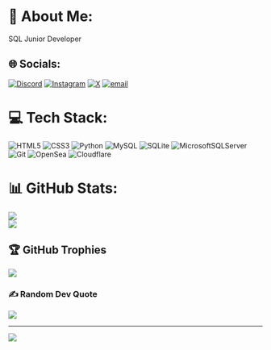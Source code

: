 # 💫 About Me:
SQL Junior Developer


## 🌐 Socials:
[![Discord](https://img.shields.io/badge/Discord-%237289DA.svg?logo=discord&logoColor=white)](https://discord.gg/xty) [![Instagram](https://img.shields.io/badge/Instagram-%23E4405F.svg?logo=Instagram&logoColor=white)](https://instagram.com/indenticator) [![X](https://img.shields.io/badge/X-black.svg?logo=X&logoColor=white)](https://x.com/indenticator) [![email](https://img.shields.io/badge/Email-D14836?logo=gmail&logoColor=white)](mailto:valentin@vrytni.site) 

# 💻 Tech Stack:
![HTML5](https://img.shields.io/badge/html5-%23E34F26.svg?style=for-the-badge&logo=html5&logoColor=white) ![CSS3](https://img.shields.io/badge/css3-%231572B6.svg?style=for-the-badge&logo=css3&logoColor=white) ![Python](https://img.shields.io/badge/python-3670A0?style=for-the-badge&logo=python&logoColor=ffdd54) ![MySQL](https://img.shields.io/badge/mysql-4479A1.svg?style=for-the-badge&logo=mysql&logoColor=white) ![SQLite](https://img.shields.io/badge/sqlite-%2307405e.svg?style=for-the-badge&logo=sqlite&logoColor=white) ![MicrosoftSQLServer](https://img.shields.io/badge/Microsoft%20SQL%20Server-CC2927?style=for-the-badge&logo=microsoft%20sql%20server&logoColor=white) ![Git](https://img.shields.io/badge/git-%23F05033.svg?style=for-the-badge&logo=git&logoColor=white) ![OpenSea](https://img.shields.io/badge/OpenSea-%232081E2.svg?style=for-the-badge&logo=opensea&logoColor=white) ![Cloudflare](https://img.shields.io/badge/Cloudflare-F38020?style=for-the-badge&logo=Cloudflare&logoColor=white)
# 📊 GitHub Stats:
![](https://github-readme-stats.vercel.app/api?username=indenticator&theme=dark&hide_border=false&include_all_commits=false&count_private=false)<br/>
![](https://nirzak-streak-stats.vercel.app/?user=indenticator&theme=dark&hide_border=false)<br/>

## 🏆 GitHub Trophies
![](https://github-profile-trophy.vercel.app/?username=indenticator&theme=radical&no-frame=true&no-bg=false&margin-w=4)

### ✍️ Random Dev Quote
![](https://quotes-github-readme.vercel.app/api?type=horizontal&theme=radical)

---
[![](https://visitcount.itsvg.in/api?id=indenticator&icon=2&color=11)](https://visitcount.itsvg.in)

<!-- Proudly created with GPRM ( https://gprm.itsvg.in ) -->
